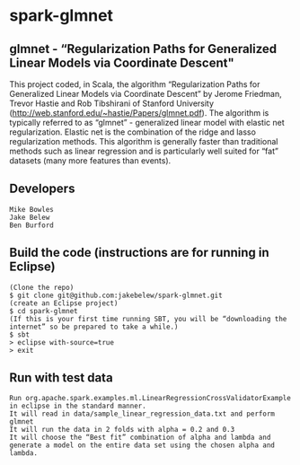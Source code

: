 # spark-glmnet

## glmnet -  “Regularization Paths for Generalized Linear Models via Coordinate Descent"

This project coded, in Scala, the algorithm  “Regularization Paths for Generalized Linear Models via Coordinate Descent” by Jerome Friedman, Trevor Hastie and Rob Tibshirani of Stanford University (http://web.stanford.edu/~hastie/Papers/glmnet.pdf).  The algorithm is typically referred to as “glmnet” - generalized linear model with elastic net regularization.  Elastic net is the combination of the ridge and lasso regularization methods.  This algorithm is generally faster than traditional methods such as linear regression and is particularly well suited for “fat” datasets (many more features than events).

## Developers
    Mike Bowles
    Jake Belew
    Ben Burford

## Build the code (instructions are for running in Eclipse)
	(Clone the repo)
	$ git clone git@github.com:jakebelew/spark-glmnet.git
	(create an Eclipse project)
	$ cd spark-glmnet
	(If this is your first time running SBT, you will be “downloading the internet” so be prepared to take a while.)
	$ sbt
	> eclipse with-source=true
	> exit

## Run with test data
	Run org.apache.spark.examples.ml.LinearRegressionCrossValidatorExample in eclipse in the standard manner.
	It will read in data/sample_linear_regression_data.txt and perform glmnet
	It will run the data in 2 folds with alpha = 0.2 and 0.3
	It will choose the “Best fit” combination of alpha and lambda and generate a model on the entire data set using the chosen alpha and lambda.

